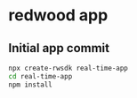 # redwood app

## Initial app commit

```bash
npx create-rwsdk real-time-app
cd real-time-app 
npm install
```

